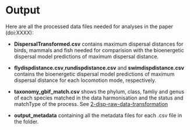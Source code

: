 # Output

Here are all the processed data files needed for analyses in the paper (doi:XXXX): 



- **DispersalTransformed.csv** contains maximum dispersal distances for birds, mammals and fish needed for comparision with the bioenergetic dispersal model predictions of maximum dispersal distance. 



- **flydispdistance.csv**,**rundispdistance.csv** and **swimdispdistance.csv** contains the bioenergetic dispersal model predictions of maximum dispersal distance for each locomotion mode, respectively. 



- **taxonomy_gbif_match.csv** shows the phylum, class, famliy and genus of each species matched in the data harmonisation and the status and matchType of the process. See [2-disp-raw-data-transformation](https://github.com/biowilks/Energy-Budget-Model/blob/master/code/2-disp-raw-data-transformation.R)

- **output_metadata** containing all the metadata files for each .csv file in the folder. 
